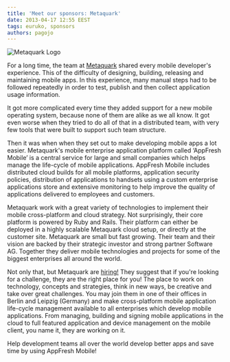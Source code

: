 ```yaml
---
title: 'Meet our sponsors: Metaquark'
date: 2013-04-17 12:55 EEST
tags: euruko, sponsors
authors: pagojo
---
```


![Metaquark Logo](/images/sponsors/metaquark_150x75.png "Metaquark")

For a long time, the team at [Metaquark](http://metaquark.de/) shared every mobile developer's experience. This of the difficulty of designing, building, releasing and maintaining mobile apps. In this experience, many manual steps had to be followed repeatedly in order to test, publish and then collect application usage information.

It got more complicated  every time they added support for a new mobile operating system, because none of them are alike as we all know. It got even worse when they tried to do all of that in a distributed team, with very few tools that were built to support such team structure.

Then it was when when they set out to make developing mobile apps a lot easier. Metaquark's mobile enterprise application platform called ‘AppFresh Mobile’ is a central service for large and small companies which helps manage the life-cycle of mobile applications. AppFresh Mobile  includes distributed cloud builds for all mobile platforms, application security policies, distribution of applications to handsets using a custom enterprise applications store and extensive monitoring to help improve the quality of applications delivered to employees and customers.

Metaquark work with a great variety of technologies to implement their mobile cross-platform and cloud strategy. Not surprisingly, their core platform is powered by Ruby and Rails. Their platform  can either be deployed in a highly scalable Metaquark cloud setup, or directly at the customer site. Metaquark are small but fast growing. Their team and their vision are backed by their strategic investor and strong partner Software AG. Together they deliver mobile technologies and projects for some of the biggest enterprises all around the world.

Not only that, but Metaquark are [hiring!](http://metaquark.de/jobs/) They suggest that  if you're looking for a challenge, they are the right place for you! The place to work on technology, concepts and strategies, think in new ways, be creative and take over great challenges. You may join them in one of their offices in Berlin and Leipzig (Germany) and make cross-platform mobile application life-cycle management available to all enterprises which develop mobile applications. From managing, building and signing mobile applications in the cloud to full featured application and device management on the mobile client, you name it, they are working on it.

Help development teams all over the world develop better apps and save time by using AppFresh Mobile!


